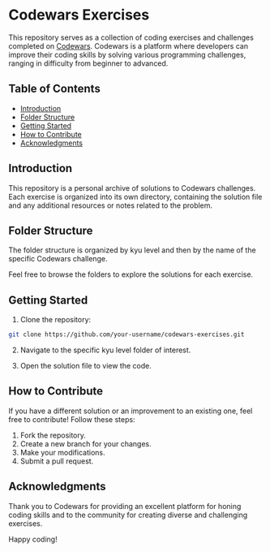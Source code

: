 # Codewars Exercises

This repository serves as a collection of coding exercises and challenges completed on [Codewars](https://www.codewars.com/). Codewars is a platform where developers can improve their coding skills by solving various programming challenges, ranging in difficulty from beginner to advanced.

## Table of Contents

- [Introduction](#introduction)
- [Folder Structure](#folder-structure)
- [Getting Started](#getting-started)
- [How to Contribute](#how-to-contribute)
- [Acknowledgments](#acknowledgments)

## Introduction

This repository is a personal archive of solutions to Codewars challenges. Each exercise is organized into its own directory, containing the solution file and any additional resources or notes related to the problem.

## Folder Structure

The folder structure is organized by kyu level and then by the name of the specific Codewars challenge. 

Feel free to browse the folders to explore the solutions for each exercise.

## Getting Started

1. Clone the repository:

```bash
git clone https://github.com/your-username/codewars-exercises.git
```

2. Navigate to the specific kyu level folder of interest.

3. Open the solution file to view the code.

## How to Contribute

If you have a different solution or an improvement to an existing one, feel free to contribute! Follow these steps:

1. Fork the repository.
2. Create a new branch for your changes.
3. Make your modifications.
4. Submit a pull request.

## Acknowledgments

Thank you to Codewars for providing an excellent platform for honing coding skills and to the community for creating diverse and challenging exercises.
  
Happy coding!

